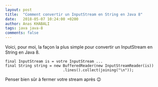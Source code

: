 ```yaml
---
layout: post
title:  "Comment convertir un InputStream en String en Java 8"
date:   2018-05-07 10:24:00 +0200
author: Anas KHABALI
tags: java java-8
comments: false
---
```

Voici, pour moi, la façon la plus simple pour convertir un InputStream en String en Java 8.

```
final InputStream is = votre InputStream ...
final String string = new BufferedReader(new InputStreamReader(is))
                          .lines().collect(joining("\n"));
```

Penser bien sûr à fermer votre stream après :wink:
